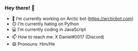 ### Hey there! 👋

- 🔭 I’m currently working on Arctic bot (https://arcticbot.com)
- 🙃 I’m currently hating on Python
- 💻 I’m currently coding in JavaScript
- 📫 How to reach me: X Daniel#0017 (Discord)
- 😄 Pronouns: Him/He
